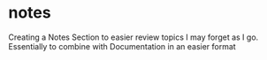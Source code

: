 # notes
Creating a Notes Section to easier review topics I may forget as I go. Essentially to combine with Documentation in an easier format
